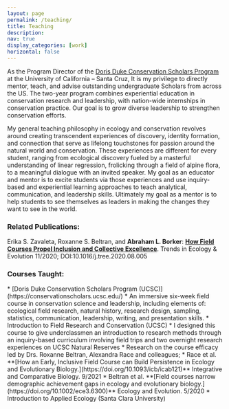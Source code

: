 ```yaml
---
layout: page
permalink: /teaching/
title: Teaching
description:
nav: true
display_categories: [work]
horizontal: false
---
```

As the Program Director of the [Doris Duke Conservation Scholars Program](https://conservationscholars.ucsc.edu/) at the University of California &#8211; Santa Cruz, It is my privilege to directly mentor, teach, and advise outstanding undergraduate Scholars from across the US. The two-year program combines experiential education in conservation research and leadership, with nation-wide internships in conservation practice. Our goal is to grow diverse leadership to strengthen conservation efforts.

My general teaching philosophy in ecology and conservation revolves around creating transcendent experiences of discovery, identity formation, and connection that serve as lifelong touchstones for passion around the natural world and conservation. These experiences are different for every student, ranging from ecological discovery fueled by a masterful understanding of linear regression, frolicking through a field of alpine flora, to a meaningful dialogue with an invited speaker. My goal as an educator and mentor is to excite students via those experiences and use inquiry-based and experiential learning approaches to teach analytical, communication, and leadership skills. Ultimately my goal as a mentor is to help students to see themselves as leaders in making the changes they want to see in the world.

<h3>Related Publications:</h3>

Erika S. Zavaleta, Roxanne S. Beltran, and **Abraham L. Borker**: **<a href="https://www.cell.com/trends/ecology-evolution/fulltext/S0169-5347(20)30220-2" target="_blank" rel="noopener noreferrer">How Field Courses Propel Inclusion and Collective Excellence</a>**. Trends in Ecology & Evolution 11/2020; DOI:10.1016/j.tree.2020.08.005

<h3>Courses Taught:</h3>
  * [Doris Duke Conservation Scholars Program (UCSC)](https://conservationscholars.ucsc.edu/)
      * An immersive six-week field course in conservation science and leadership, including elements of: ecological field research, natural history, research design, sampling, statistics, communication, leadership, writing, and presentation skills.
  * Introduction to Field Research and Conservation (UCSC)
      * I designed this course to give underclassmen an introduction to research methods through an inquiry-based curriculum involving field trips and two overnight research experiences on UCSC Natural Reserves 
      * Research on the course efficacy led by Drs. Roxanne Beltran, Alexandra Race and colleagues; 
          * Race et al. **[How an Early, Inclusive Field Course can Build Persistence in Ecology and Evolutionary Biology.](https://doi.org/10.1093/icb/icab121)** Integrative and Comparative Biology. 9/2021
          * Beltran et al. **[Field courses narrow demographic achievement gaps in ecology and evolutionary biology.](https://doi.org/10.1002/ece3.6300)** Ecology and Evolution. 5/2020
  * Introduction to Applied Ecology (Santa Clara University)
